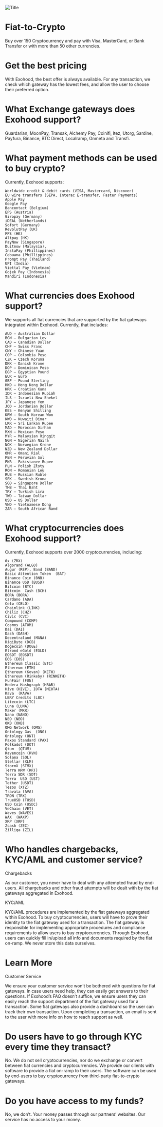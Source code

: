 ![Title](fiat_to_crypto.png)

# Fiat-to-Crypto
Buy over 150 Cryptocurrency and pay with Visa, MasterCard, or Bank Transfer or with more than 50 other currencies.

# Get the best pricing
With Exohood, the best offer is always available. For any transaction, we check which gateway has the lowest fees, and allow the user to choose their preferred option.

# What Exchange gateways does Exohood support?
Guardarian, MoonPay, Transak, Alchemy Pay, Coinifi, Itez, Utorg, Sardine, Payfura, Binance, BTC Direct, Localramp, Onmeta and Transfi.

# What payment methods can be used to buy crypto?
Currently, Exohood supports:

    Worldwide credit & debit cards (VISA, Mastercard, Discover)
    EU wire transfers (SEPA, Interac E-transfer, Faster Payments)
    Apple Pay
    Google Pay
    Bancontact (Belgium)
    EPS (Austria)
    Giropay (Germany)
    iDEAL (Netherlands)
    Sofort (Germany)
    RevolutPay (UK)
    FPS (HK)
    Alipay (HK)
    PayNow (Singapore)
    Duitnow (Malaysia),
    InstaPay (Phillippines)
    Cebuana (Phillippines)
    Prompt Pay (Thailand)
    UPI (India)
    Viettal Pay (Vietnam)
    Gojek Pay (Indonesia)
    Mandiri (Indonesia)
    
# What currencies does Exohood support?
We supports all fiat currencies that are supported by the fiat gateways integrated within Exohood. Currently, that includes:

    AUD – Australian Dollar
    BGN – Bulgarian Lev
    CAD – Canadian Dollar
    CHF – Swiss Franc
    CNY – Chinese Yuan
    COP – Colombia Peso
    CZK – Czech Koruna
    DKK – Danish Krone
    DOP – Dominican Peso
    EGP – Egyptian Pound
    EUR – Euro
    GBP – Pound Sterling
    HKD – Hong Kong Dollar
    HRK – Croatian Kuna
    IDR – Indonesian Rupiah
    ILS – Israeli New Shekel
    JPY – Japanese Yen
    JOD – Jordanian Dollar
    KES – Kenyan Shilling
    KRW – South Korean Won
    KWD – Kuwaiti Dinar
    LKR – Sri Lankan Rupee
    MAD – Moroccan Dirham
    MXN – Mexican Peso
    MYR – Malaysian Ringgit
    NGN – Nigerian Naira
    NOK – Norwegian Krone
    NZD – New Zealand Dollar
    OMR – Omani Rial
    PEN – Peruvian Sol
    PKR – Pakistanee Rupee
    PLN – Polish Złoty
    RON – Romanian Leu
    RUB – Russian Ruble
    SEK – Swedish Krona
    SGD – Singapore Dollar
    THB – Thai Baht
    TRY – Turkish Lira
    TWD – Taiwan Dollar
    USD – US Dollar
    VND – Vietnamese Dong
    ZAR – South African Rand
    
# What cryptocurrencies does Exohood support?
Currently, Exohood supports over 2000 cryptocurrencies, including: 

    0x (ZRX) 
    Algorand (ALGO)
    Augur (REP), Band (BAND)
    Basic Attention Token  (BAT) 
    Binance Coin (BNB)
    Binance USD (BUSD) 
    Bitcoin (BTC) 
    Bitcoin  Cash (BCH) 
    BORA (BORA)
    Cardano (ADA) 
    Celo (CELO)
    Chainlink (LINK)
    Chiliz (CHZ)
    Civic (CVC)
    Compound (COMP)
    Cosmos (ATOM)
    Dai (DAI) 
    Dash (DASH)
    Decentraland (MANA)
    DigiByte (DGB)
    Dogecoin (DOGE) 
    Elrond eGold (EGLD)
    EOSDT (EOSDT)
    EOS (EOS)
    Ethereum Classic (ETC)
    Ethereum (ETH)
    Ethereum (Kovan) (KETH)
    Ethereum (Rinkeby) (RINKETH)
    FunFair (FUN)
    Hedera Hashgraph (HBAR)
    Hive (HIVE), IOTA (MIOTA)
    Kava  (KAVA)
    LBRY Credits (LBC)
    Litecoin (LTC)
    Luna (LUNA)
    Maker (MKR)
    Nano (NANO)
    NEO (NEO)
    OKB (OKB)
    OMG Network (OMG)
    Ontology Gas  (ONG)
    Ontology (ONT)
    Paxos Standard (PAX)
    Polkadot (DOT)
    Qtum  (QTUM)
    Ravencoin (RVN)
    Solana (SOL)
    Stellar (XLM)
    StormX (STMX)
    Terra KRW (KRT)
    Terra SDR (SDT)
    Terra  USD (UST)
    Tether (USDT)
    Tezos (XTZ)
    Travala (AVA)
    TRON (TRX)
    TrueUSD (TUSD)
    USD Coin (USDC)
    VeChain (VET)
    Waves (WAVES)
    WAX  (WAXP)
    XRP (XRP)
    Zcash (ZEC)
    Zilliqa (ZIL)
    
# Who handles chargebacks, KYC/AML and customer service?
Chargebacks

As  our customer, you never have to deal with any attempted fraud by end-users. All chargebacks and other fraud attempts will be dealt with  by the fiat gateways aggregated in Exohood.

KYC/AML

KYC/AML procedures are implemented by the fiat gateways aggregated within Exohood. To buy cryptocurrencies, users will have to prove their identity to the fiat gateway used for a transaction. The fiat gateway is responsible for implementing appropriate procedures and compliance requirements to allow users to buy cryptocurrencies. Through Exohood, users can quickly fill in/upload all info and documents required by the fiat on-ramp. We never store this data ourselves.

# Learn More

Customer Service  

We ensure your customer service won’t be bothered with questions for fiat gateways. In case users need help, they can easily get answers to their questions. If Exohood’s FAQ doesn’t suffice, we ensure users they can easily reach the support department of the fiat gateway used for a transaction. Some fiat gateways also provide a dashboard so the user can track their own transaction. Upon completing a transaction, an email is sent to the user with more info on how to reach support as well.

# Do users have to go through KYC every time they transact?
No. We do not sell cryptocurrencies, nor do we exchange or convert between fiat currencies and cryptocurrencies. We provide our clients with software to provide a fiat on-ramp to their users. The software can be used by end-users to buy cryptocurrency from third-party fiat-to-crypto gateways.

# Do you have access to my funds?
No, we don’t. Your money passes through our partners’ websites. Our service has no access to your money.
